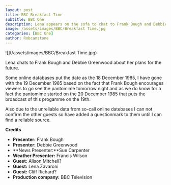 ```yaml
---
layout: post
title: BBC Breakfast Time
subtitle: BBC One
description: Lena appears on the sofa to chat to Frank Bough and Debbie Greenwood about her plans for the future.
image: /assets/images/BBC/Breakfast Time.jpg
categories: [BBC One]
author: Robcamstone
---
```


![](/assets/images/BBC/Breakfast Time.jpg)

Lena chats to Frank Bough and Debbie Greenwood about her plans for the future.

Some online databases put the date as the 18 December 1985, I have gone with the 19 December 1985 based on the fact that Frank Bough encourages viewers to go see the pantomime tomorrow night and as we do know for a fact the pantomime started on the 20 December 1985 that puts the broadcast of this progamme on the 19th.

Also due to the unreliable data from so-call online datebases I can not confirm the other guests so have added a questionmark to them until I can find a reliable source.

**Credits**
* **Presenter:** Frank Bough
* **Presenter:** Debbie Greenwood
* **News Presenter:**Sue Carpenter
* **Weather Presenter:** Francis Wilson
* **Guest:** Alison Mitchell?
* **Guest:** Lena Zavaroni
* **Guest:** Cliff Richard?
* **Production company:** BBC Television

